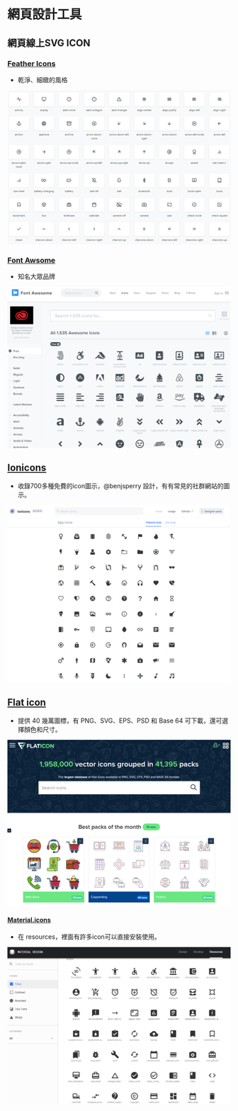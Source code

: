 # 網頁設計工具

## 網頁線上SVG ICON

### [Feather Icons](https://feathericons.com)

* 乾淨、細緻的風格

![](.gitbook/assets/image.png)

### [Font Awsome](https://fontawesome.com/)

* 知名大眾品牌

![](.gitbook/assets/image%20%281%29.png)

## [Ionicons](https://ionicons.com/)

* 收錄700多種免費的icon圖示，@benjsperry 設計，有有常見的社群網站的圖示。

![](.gitbook/assets/image%20%282%29.png)

## [Flat icon](https://www.flaticon.com/)

* 提供 40 幾萬圖標，有 PNG、SVG、EPS、PSD 和 Base 64 可下載，還可選擇顏色和尺寸。

![](.gitbook/assets/image%20%283%29.png)

#### [Material.icons](https://material.io/)

* 在 resources，裡面有許多icon可以直接安裝使用。

![](.gitbook/assets/image%20%284%29.png)




